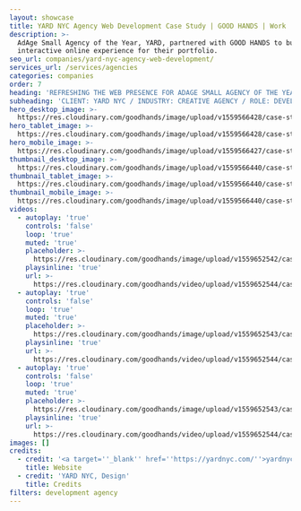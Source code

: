 ```yaml
---
layout: showcase
title: YARD NYC Agency Web Development Case Study | GOOD HANDS | Work
description: >-
  AdAge Small Agency of the Year, YARD, partnered with GOOD HANDS to build an
  interactive online experience for their portfolio.
seo_url: companies/yard-nyc-agency-web-development/
services_url: /services/agencies
categories: companies
order: 7
heading: 'REFRESHING THE WEB PRESENCE FOR ADAGE SMALL AGENCY OF THE YEAR, YARD NYC'
subheading: 'CLIENT: YARD NYC / INDUSTRY: CREATIVE AGENCY / ROLE: DEVELOPMENT'
hero_desktop_image: >-
  https://res.cloudinary.com/goodhands/image/upload/v1559566428/case-studies/yard-nyc/case-study-yard-nyc-1280px_eck7p4.jpg
hero_tablet_image: >-
  https://res.cloudinary.com/goodhands/image/upload/v1559566428/case-studies/yard-nyc/case-study-yard-nyc-768px_eqsswu.jpg
hero_mobile_image: >-
  https://res.cloudinary.com/goodhands/image/upload/v1559566427/case-studies/yard-nyc/case-study-yard-nyc-360px_vs1qt4.jpg
thumbnail_desktop_image: >-
  https://res.cloudinary.com/goodhands/image/upload/v1559566440/case-studies/yard-nyc/yard-nyc-thumbnail-1280px_sasbd1.jpg
thumbnail_tablet_image: >-
  https://res.cloudinary.com/goodhands/image/upload/v1559566440/case-studies/yard-nyc/yard-nyc-thumbnail-768px_rrqpnn.jpg
thumbnail_mobile_image: >-
  https://res.cloudinary.com/goodhands/image/upload/v1559566440/case-studies/yard-nyc/yard-nyc-thumbnail-360px_vcrnhs.jpg
videos:
  - autoplay: 'true'
    controls: 'false'
    loop: 'true'
    muted: 'true'
    placeholder: >-
      https://res.cloudinary.com/goodhands/image/upload/v1559652542/case-studies/yard-nyc/case-study-yard-nyc-01_sfed2o.jpg
    playsinline: 'true'
    url: >-
      https://res.cloudinary.com/goodhands/video/upload/v1559652544/case-studies/yard-nyc/case-study-yard-nyc-01_ixybcu.mp4
  - autoplay: 'true'
    controls: 'false'
    loop: 'true'
    muted: 'true'
    placeholder: >-
      https://res.cloudinary.com/goodhands/image/upload/v1559652543/case-studies/yard-nyc/case-study-yard-nyc-02_uky2e9.jpg
    playsinline: 'true'
    url: >-
      https://res.cloudinary.com/goodhands/video/upload/v1559652544/case-studies/yard-nyc/case-study-yard-nyc-02_t7uwwf.mp4
  - autoplay: 'true'
    controls: 'false'
    loop: 'true'
    muted: 'true'
    placeholder: >-
      https://res.cloudinary.com/goodhands/image/upload/v1559652543/case-studies/yard-nyc/case-study-yard-nyc-03_a7mkxf.jpg
    playsinline: 'true'
    url: >-
      https://res.cloudinary.com/goodhands/video/upload/v1559652544/case-studies/yard-nyc/case-study-yard-nyc-03_ce3pqd.mp4
images: []
credits:
  - credit: '<a target=''_blank'' href=''https://yardnyc.com/''>yardnyc.com</a>'
    title: Website
  - credit: 'YARD NYC, Design'
    title: Credits
filters: development agency
---
```


